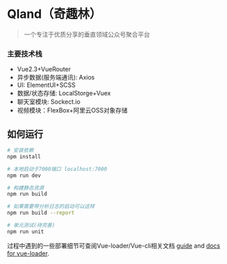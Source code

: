 # Qland（奇趣林）

> 一个专注于优质分享的垂直领域公众号聚合平台
### 主要技术栈
* Vue2.3+VueRouter
* 异步数据(服务端通讯): Axios
* UI: ElementUI+SCSS
* 数据/状态存储: LocalStorge+Vuex
* 聊天室模块: Sockect.io
* 视频模块：FlexBox+阿里云OSS对象存储

## 如何运行

``` bash
# 安装依赖
npm install

# 本地启动于7000端口 localhost:7000
npm run dev

# 构建静态资源
npm run build

# 如果需要带分析日志的启动可以这样
npm run build --report

# 单元测试(待完善)
npm run unit
```

过程中遇到的一些部署细节可查阅Vue-loader/Vue-cli相关文档
[guide](http://vuejs-templates.github.io/webpack/) and [docs for vue-loader](http://vuejs.github.io/vue-loader).
